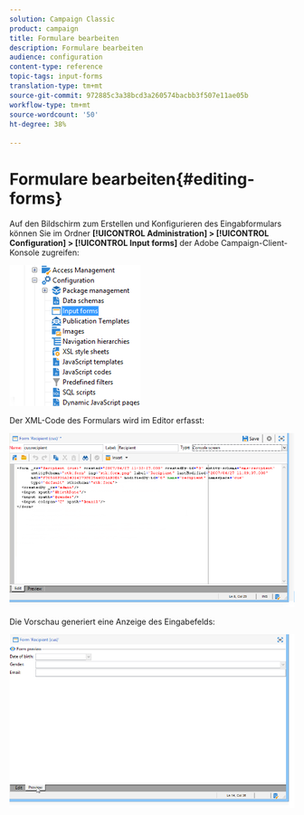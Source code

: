 ```yaml
---
solution: Campaign Classic
product: campaign
title: Formulare bearbeiten
description: Formulare bearbeiten
audience: configuration
content-type: reference
topic-tags: input-forms
translation-type: tm+mt
source-git-commit: 972885c3a38bcd3a260574bacbb3f507e11ae05b
workflow-type: tm+mt
source-wordcount: '50'
ht-degree: 38%

---
```



# Formulare bearbeiten{#editing-forms}

Auf den Bildschirm zum Erstellen und Konfigurieren des Eingabformulars können Sie im Ordner **[!UICONTROL Administration] > [!UICONTROL Configuration] > [!UICONTROL Input forms]** der Adobe Campaign-Client-Konsole zugreifen:

![](assets/d_ncs_integration_form_arbo.png)

Der XML-Code des Formulars wird im Editor erfasst:

![](assets/d_ncs_integration_form_edit.png)

Die Vorschau generiert eine Anzeige des Eingabefelds:

![](assets/d_ncs_integration_form_preview.png)

